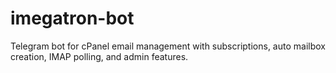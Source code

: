 # imegatron-bot
Telegram bot for cPanel email management with subscriptions, auto mailbox creation, IMAP polling, and admin features.
